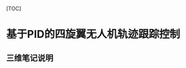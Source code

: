 [TOC]

# 基于PID的四旋翼无人机轨迹跟踪控制

## 三维笔记说明







<!--stackedit_data:
eyJoaXN0b3J5IjpbLTE4ODg5NTQxNjJdfQ==
-->